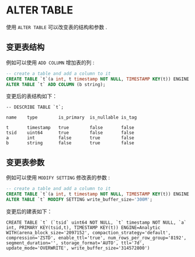 # ALTER TABLE

使用 `ALTER TABLE` 可以改变表的结构和参数 .

## 变更表结构

例如可以使用 `ADD COLUMN` 增加表的列 :

```sql
-- create a table and add a column to it
CREATE TABLE `t`(a int, t timestamp NOT NULL, TIMESTAMP KEY(t)) ENGINE = Analytic;
ALTER TABLE `t` ADD COLUMN (b string);
```

变更后的表结构如下：

```
-- DESCRIBE TABLE `t`;

name    type        is_primary  is_nullable is_tag

t       timestamp   true        false       false
tsid    uint64      true        false       false
a       int         false       true        false
b       string      false       true        false
```

## 变更表参数

例如可以使用 `MODIFY SETTING` 修改表的参数 :

```sql
-- create a table and add a column to it
CREATE TABLE `t`(a int, t timestamp NOT NULL, TIMESTAMP KEY(t)) ENGINE = Analytic;
ALTER TABLE `t` MODIFY SETTING write_buffer_size='300M';
```

变更后的建表如下：

```
CREATE TABLE `t` (`tsid` uint64 NOT NULL, `t` timestamp NOT NULL, `a` int, PRIMARY KEY(tsid,t), TIMESTAMP KEY(t)) ENGINE=Analytic WITH(arena_block_size='2097152', compaction_strategy='default', compression='ZSTD', enable_ttl='true', num_rows_per_row_group='8192', segment_duration='', storage_format='AUTO', ttl='7d', update_mode='OVERWRITE', write_buffer_size='314572800')
```